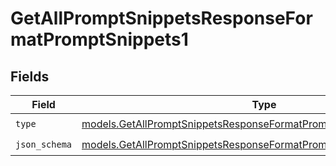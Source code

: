 # GetAllPromptSnippetsResponseFormatPromptSnippets1


## Fields

| Field                                                                                                                                            | Type                                                                                                                                             | Required                                                                                                                                         | Description                                                                                                                                      |
| ------------------------------------------------------------------------------------------------------------------------------------------------ | ------------------------------------------------------------------------------------------------------------------------------------------------ | ------------------------------------------------------------------------------------------------------------------------------------------------ | ------------------------------------------------------------------------------------------------------------------------------------------------ |
| `type`                                                                                                                                           | [models.GetAllPromptSnippetsResponseFormatPromptSnippetsResponseType](../models/getallpromptsnippetsresponseformatpromptsnippetsresponsetype.md) | :heavy_check_mark:                                                                                                                               | N/A                                                                                                                                              |
| `json_schema`                                                                                                                                    | [models.GetAllPromptSnippetsResponseFormatPromptSnippetsJSONSchema](../models/getallpromptsnippetsresponseformatpromptsnippetsjsonschema.md)     | :heavy_check_mark:                                                                                                                               | N/A                                                                                                                                              |